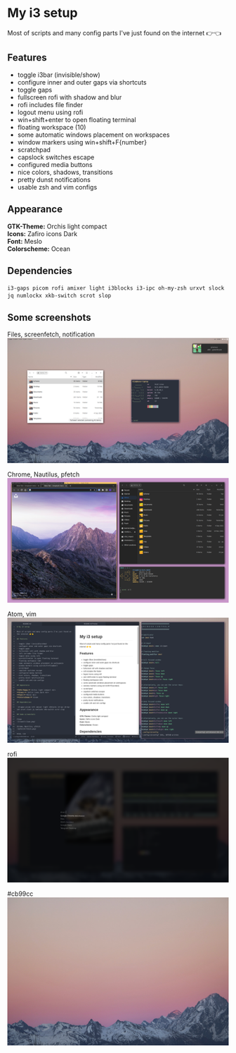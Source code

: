 # My i3 setup

Most of scripts and many config parts I've just found on the internet 👉👈

## Features

- toggle i3bar (invisible/show)
- configure inner and outer gaps via shortcuts
- toggle gaps
- fullscreen rofi with shadow and blur
- rofi includes file finder
- logout menu using rofi
- win+shift+enter to open floating terminal
- floating workspace (10)
- some automatic windows placement on workspaces
- window markers using win+shift+F{number}
- scratchpad
- capslock switches escape
- configured media buttons
- nice colors, shadows, transitions
- pretty dunst notifications
- usable zsh and vim configs

## Appearance

**GTK-Theme:** Orchis light compact <br>
**Icons:** Zafiro icons Dark <br>
**Font:** Meslo <br>
**Colorscheme:** Ocean

## Dependencies

`i3-gaps picom rofi amixer light i3blocks i3-ipc oh-my-zsh urxvt slock jq numlockx xkb-switch scrot slop`

## Some screenshots

Files, screenfetch, notification
![clean](clean.png)

Chrome, Nautilus, pfetch
![pfetch](fetch.png)

Atom, vim
![text editors](txt.png)

rofi
![rofi](rofi.png)

#cb99cc
![wallpaper](wallpaper.jpg)
